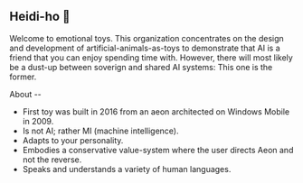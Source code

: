 ## Heidi-ho 👋

Welcome to emotional toys. This organization concentrates on the design and development of artificial-animals-as-toys to demonstrate that AI is a friend that you can enjoy spending time with. However, there will most likely be a dust-up between soverign and shared AI systems: This one is the former.

About --

* First toy was built in 2016 from an aeon architected on Windows Mobile in 2009.
* Is not AI; rather MI (machine intelligence).
* Adapts to your personality.
* Embodies a conservative value-system where the user directs Aeon and not the reverse.
* Speaks and understands a variety of human languages.
